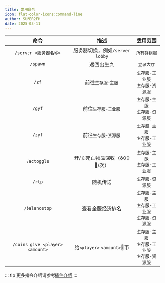 ```yaml
---
title: 常用命令
icon: flat-color-icons:command-line
author: SUPER2FH
date: 2025-03-11
---
```








|              命令               |              描述               |                        适用范围                         |
| :-----------------------------: | :-----------------------------: | :-----------------------------------------------------: |
|     `/server <服务器名称>`      | 服务器切换，例如`/server lobby` |                      `所有群组服`                       |
|            `/spawn`             |           返回出生点            |                       `登录大厅`                        |
|              `/zf`              |        前往`生存服-主服`        |          `生存服-工业服`<br />`生存服-资源服`           |
|             `/gyf`              |       前往`生存服-工业服`       |           `生存服-主服`<br />`生存服-资源服`            |
|             `/zyf`              |       前往`生存服-资源服`       |           `生存服-主服`<br />`生存服-工业服`            |
|           `/actoggle`           |  开/关死亡物品回收（800🍉/次）   |           `生存服-主服`<br />`生存服-工业服`            |
|             `/rtp`              |            随机传送             |                     `生存服-资源服`                     |
|          `/balancetop`          |        查看全服经济排名         | `生存服-主服`<br />`生存服-工业服`<br />`生存服-资源服` |
| `/coins give <player> <amount>` |   给`<player>` `<amount>`🍉币    | `生存服-主服`<br />`生存服-工业服`<br />`生存服-资源服` |



::: tip
更多指令介绍请参考[插件介绍](/PluginInstructions/)
:::
